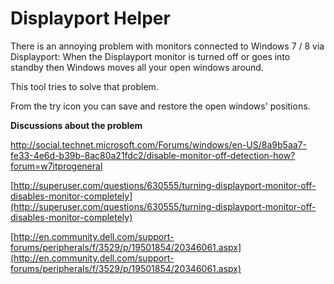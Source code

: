 Displayport Helper
============

There is an annoying problem with monitors connected to Windows 7 / 8 via Displayport: When the Displayport monitor is turned off or goes into standby then Windows moves all your open windows around.

This tool tries to solve that problem.

From the try icon you can save and restore the open windows' positions.


**Discussions about the problem**

[http://social.technet.microsoft.com/Forums/windows/en-US/8a9b5aa7-fe33-4e6d-b39b-8ac80a21fdc2/disable-monitor-off-detection-how?forum=w7itprogeneral
](http://social.technet.microsoft.com/Forums/windows/en-US/8a9b5aa7-fe33-4e6d-b39b-8ac80a21fdc2/disable-monitor-off-detection-how?forum=w7itprogeneral)

[http://superuser.com/questions/630555/turning-displayport-monitor-off-disables-monitor-completely](http://superuser.com/questions/630555/turning-displayport-monitor-off-disables-monitor-completely)

[http://en.community.dell.com/support-forums/peripherals/f/3529/p/19501854/20346061.aspx](http://en.community.dell.com/support-forums/peripherals/f/3529/p/19501854/20346061.aspx)